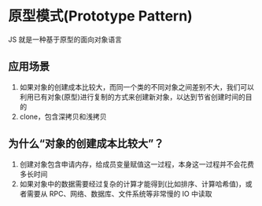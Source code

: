 # 原型模式(Prototype Pattern)

JS 就是一种基于原型的面向对象语言

## 应用场景

1. 如果对象的创建成本比较大，而同一个类的不同对象之间差别不大，我们可以利用已有对象(原型)进行复制的方式来创建新对象，以达到节省创建时间的目的
2. clone，包含深拷贝和浅拷贝

## 为什么“对象的创建成本比较大”？

1. 创建对象包含申请内存，给成员变量赋值这一过程，本身这一过程并不会花费多长时间
2. 如果对象中的数据需要经过复杂的计算才能得到(比如排序、计算哈希值)，或者需要从 RPC、网络、数据库、文件系统等非常慢的 IO 中读取

##
